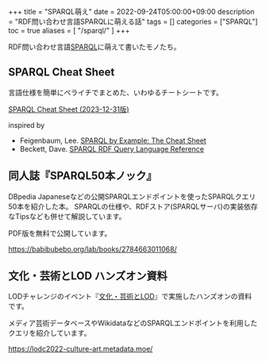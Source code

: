 +++
title = "SPARQL萌え"
date = 2022-09-24T05:00:00+09:00
description = "RDF問い合わせ言語SPARQLに萌える話"
tags = []
categories = ["SPARQL"]
toc = true
aliases = [
    "/sparql/"
]
+++

RDF問い合わせ言語[SPARQL](https://www.w3.org/TR/sparql11-overview/)に萌えて書いたモノたち。

## SPARQL Cheat Sheet

言語仕様を簡単にペライチでまとめた、いわゆるチートシートです。

[SPARQL Cheat Sheet (2023-12-31版)](SPARQL11_cheat_sheet_20231231.pdf)

inspired by

- Feigenbaum, Lee. [SPARQL by Example: The Cheat Sheet](https://ld4pe.dublincore.org/learning_resource/sparql-by-example-the-cheat-sheet/)
- Beckett, Dave. [SPARQL RDF Query Language Reference](https://www.dajobe.org/2005/04-sparql/)

## 同人誌『SPARQL50本ノック』

DBpedia Japaneseなどの公開SPARQLエンドポイントを使ったSPARQLクエリ50本を紹介した本。
SPARQLの仕様や、RDFストア(SPARQLサーバ)の実装依存なTipsなども併せて解説しています。

PDF版を無料で公開しています。

<https://babibubebo.org/lab/books/2784663011068/>

## 文化・芸術とLOD ハンズオン資料

LODチャレンジのイベント『[文化・芸術とLOD](https://lodc2022culture-art.peatix.com/)』で実施したハンズオンの資料です。

メディア芸術データベースやWikidataなどのSPARQLエンドポイントを利用したクエリを紹介しています。

<https://lodc2022-culture-art.metadata.moe/>
